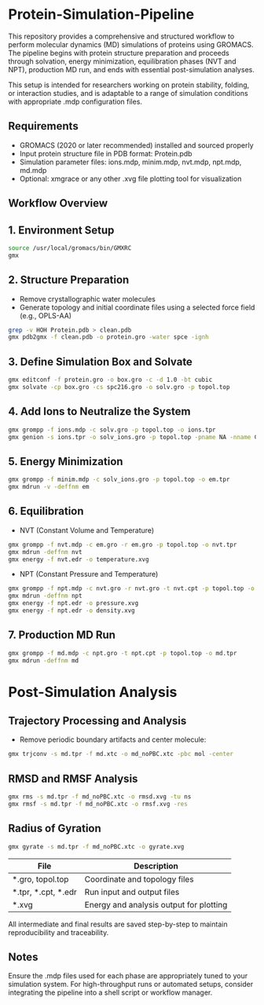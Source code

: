 # Protein-Simulation-Pipeline
This repository provides a comprehensive and structured workflow to perform molecular dynamics (MD) simulations of proteins using GROMACS. The pipeline begins with protein structure preparation and proceeds through solvation, energy minimization, equilibration phases (NVT and NPT), production MD run, and ends with essential post-simulation analyses.

This setup is intended for researchers working on protein stability, folding, or interaction studies, and is adaptable to a range of simulation conditions with appropriate .mdp configuration files.

## Requirements
- GROMACS (2020 or later recommended) installed and sourced properly
- Input protein structure file in PDB format: Protein.pdb
- Simulation parameter files: ions.mdp, minim.mdp, nvt.mdp, npt.mdp, md.mdp
- Optional: xmgrace or any other .xvg file plotting tool for visualization


## Workflow Overview
## 1. Environment Setup
```sh
source /usr/local/gromacs/bin/GMXRC
gmx
```

## 2. Structure Preparation
- Remove crystallographic water molecules
- Generate topology and initial coordinate files using a selected force field (e.g., OPLS-AA)
```sh
grep -v HOH Protein.pdb > clean.pdb
gmx pdb2gmx -f clean.pdb -o protein.gro -water spce -ignh
```

## 3. Define Simulation Box and Solvate
```sh
gmx editconf -f protein.gro -o box.gro -c -d 1.0 -bt cubic
gmx solvate -cp box.gro -cs spc216.gro -o solv.gro -p topol.top
```

## 4. Add Ions to Neutralize the System
```sh
gmx grompp -f ions.mdp -c solv.gro -p topol.top -o ions.tpr
gmx genion -s ions.tpr -o solv_ions.gro -p topol.top -pname NA -nname CL -neutral
```

## 5. Energy Minimization
```sh
gmx grompp -f minim.mdp -c solv_ions.gro -p topol.top -o em.tpr
gmx mdrun -v -deffnm em
```

## 6. Equilibration
- NVT (Constant Volume and Temperature)
```sh
gmx grompp -f nvt.mdp -c em.gro -r em.gro -p topol.top -o nvt.tpr
gmx mdrun -deffnm nvt
gmx energy -f nvt.edr -o temperature.xvg
```

- NPT (Constant Pressure and Temperature)
```sh
gmx grompp -f npt.mdp -c nvt.gro -r nvt.gro -t nvt.cpt -p topol.top -o npt.tpr
gmx mdrun -deffnm npt
gmx energy -f npt.edr -o pressure.xvg
gmx energy -f npt.edr -o density.xvg
```

## 7. Production MD Run
```sh
gmx grompp -f md.mdp -c npt.gro -t npt.cpt -p topol.top -o md.tpr
gmx mdrun -deffnm md
```

# Post-Simulation Analysis
## Trajectory Processing and Analysis
- Remove periodic boundary artifacts and center molecule:
```sh
gmx trjconv -s md.tpr -f md.xtc -o md_noPBC.xtc -pbc mol -center
```

## RMSD and RMSF Analysis
```sh
gmx rms -s md.tpr -f md_noPBC.xtc -o rmsd.xvg -tu ns
gmx rmsf -s md.tpr -f md_noPBC.xtc -o rmsf.xvg -res
```

## Radius of Gyration
```sh
gmx gyrate -s md.tpr -f md_noPBC.xtc -o gyrate.xvg
```


| File  | Description
|----------|----------|
| *.gro, topol.top  | Coordinate and topology files   |
| *.tpr, *.cpt, *.edr  | Run input and output files   |
| *.xvg  | Energy and analysis output for plotting   |
All intermediate and final results are saved step-by-step to maintain reproducibility and traceability.


## Notes
Ensure the .mdp files used for each phase are appropriately tuned to your simulation system.
For high-throughput runs or automated setups, consider integrating the pipeline into a shell script or workflow manager.
